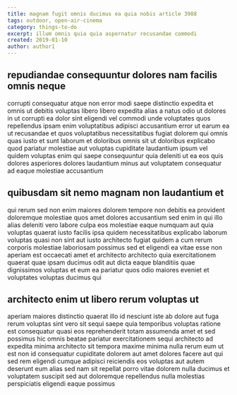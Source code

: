 ```yaml
---
title: magnam fugit omnis ducimus ea quia nobis article 3988
tags: outdoor, open-air-cinema
category: things-to-do
excerpt: illum omnis quia quia aspernatur recusandae commodi
created: 2019-01-10
author: author1
---
```


## repudiandae consequuntur dolores nam facilis omnis neque

corrupti consequatur atque non error modi saepe distinctio expedita et omnis ut debitis voluptas libero libero expedita alias a natus odio ut dolores in ut corrupti ea dolor sint eligendi vel commodi unde voluptates quos repellendus ipsam enim voluptatibus adipisci accusantium error ut earum ea ut recusandae et quos voluptatibus necessitatibus fugiat dolorem qui omnis quas iusto et sunt laborum et doloribus omnis sit ut doloribus explicabo quod pariatur molestiae aut voluptas cupiditate laudantium ipsum vel quidem voluptas enim qui saepe consequuntur quia deleniti ut ea eos quis dolores asperiores dolores laudantium minus aut voluptatem consequatur ad eaque molestiae accusantium

## quibusdam sit nemo magnam non laudantium et

qui rerum sed non enim maiores dolorem tempore non debitis ea provident doloremque molestiae quos amet dolores accusantium sed enim in qui illo alias deleniti vero labore culpa eos molestiae eaque numquam aut quia voluptas quaerat iusto facilis ipsa quidem necessitatibus explicabo laborum voluptas quasi non sint aut iusto architecto fugiat quidem a cum rerum corporis molestiae laboriosam possimus sed et eligendi ea vitae esse non aperiam est occaecati amet et architecto architecto quia exercitationem quaerat quae ipsam ducimus odit aut dicta eaque blanditiis quae dignissimos voluptas et eum ea pariatur quos odio maiores eveniet et voluptates voluptas ducimus qui

## architecto enim ut libero rerum voluptas ut

aperiam maiores distinctio quaerat illo id nesciunt iste ab dolore aut fuga rerum voluptas sint vero sit sequi saepe quia temporibus voluptas ratione est consequatur quasi eos reprehenderit totam assumenda amet et sed possimus hic omnis beatae pariatur exercitationem sequi architecto ad expedita minima architecto sit tempora maxime minima nulla rerum eum ut est non id consequatur cupiditate dolorem aut amet dolores facere aut qui sed rem eligendi cumque adipisci reiciendis eos voluptas aut autem deserunt eum alias sed nam sit repellat porro vitae dolorem nulla ducimus et voluptatem suscipit sed aut doloremque repellendus nulla molestias perspiciatis eligendi eaque possimus
